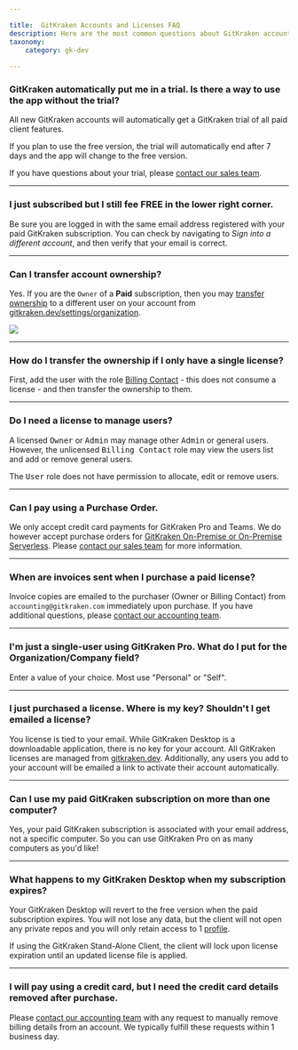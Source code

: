```yaml
---

title:  GitKraken Accounts and Licenses FAQ
description: Here are the most common questions about GitKraken accounts and licenses.
taxonomy:
    category: gk-dev
    
---
```


### GitKraken automatically put me in a trial. Is there a way to use the app without the trial?

All new GitKraken accounts will automatically get a GitKraken trial of all paid client features. 

If you plan to use the free version, the trial will automatically end after 7 days and the app will change to the free version.

If you have questions about your trial, please [contact our sales team](https://www.gitkraken.com/sales-inquiries).

***

### I just subscribed but I still fee FREE in the lower right corner.

Be sure you are logged in with the same email address registered with your paid GitKraken subscription. You can check by navigating to <em class='context-menu'><i class="fa fa-bars"> </i>  <i class='fa fa-caret-right'></i> Sign into a different account</em>, and then verify that your email is correct.

***

### Can I transfer account ownership?

Yes. If you are the `Owner` of a <strong>Paid</strong> subscription, then you may [transfer ownership](/gk-dev/gk-dev-organization/#transfer-ownership) to a different user on your account from [gitkraken.dev/settings/organization](https://gitkraken.dev/settings/organization).

<img src="/wp-content/uploads/gk-dev-transfer-owner.gif" class="img-responsive center img-bordered">

***

### How do I transfer the ownership if I only have a single license?

First, add the user with the role [Billing Contact](/gk-dev/gk-dev-organization/#roles) - this does not consume a license - and then transfer the ownership to them.

***

### Do I need a license to manage users?

A licensed <kbd>Owner</kbd> or <kbd>Admin</kbd> may manage other <kbd>Admin</kbd> or general users. However, the unlicensed <kbd>Billing Contact</kbd> role may view the users list and add or remove general users.

The <kbd>User</kbd> role does not have permission to allocate, edit or remove users. 

***

### Can I pay using a Purchase Order.

We only accept credit card payments for GitKraken Pro and Teams. We do however accept purchase orders for [GitKraken On-Premise or On-Premise Serverless](https://gitkraken.com/pricing). Please [contact our sales team](https://www.gitkraken.com/sales-inquiries) for more information.

***

### When are invoices sent when I purchase a paid license?

Invoice copies are emailed to the purchaser (Owner or Billing Contact) from `accounting@gitkraken.com` immediately upon purchase. If you have additional questions, please [contact our accounting team](https://www.gitkraken.com/billing-issues). 

***

### I'm just a single-user using GitKraken Pro. What do I put for the Organization/Company field?

Enter a value of your choice. Most use "Personal" or "Self". 

***

### I just purchased a license. Where is my key? Shouldn't I get emailed a license?

You license is tied to your email. While GitKraken Desktop is a downloadable application, there is no key for your account. All GitKraken licenses are managed from [gitkraken.dev](https://gitkraken.dev/). Additionally, any users you add to your account will be emailed a link to activate their account automatically.

***

### Can I use my paid GitKraken subscription on more than one computer?

Yes, your paid GitKraken subscription is associated with your email address, not a specific computer. So you can use GitKraken Pro on as many computers as you'd like!

***

### What happens to my GitKraken Desktop when my subscription expires?

Your GitKraken Desktop will revert to the free version when the paid subscription expires. You will not lose any data, but the client will not open any private repos and you will only retain access to 1 [profile](/gitkraken-desktop/profiles/).

If using the GitKraken Stand-Alone Client, the client will lock upon license expiration until an updated license file is applied. 

***

### I will pay using a credit card, but I need the credit card details removed after purchase.

Please [contact our accounting team](https://www.gitkraken.com/billing-issues) with any request to manually remove billing details from an account. We typically fulfill these requests within 1 business day.
